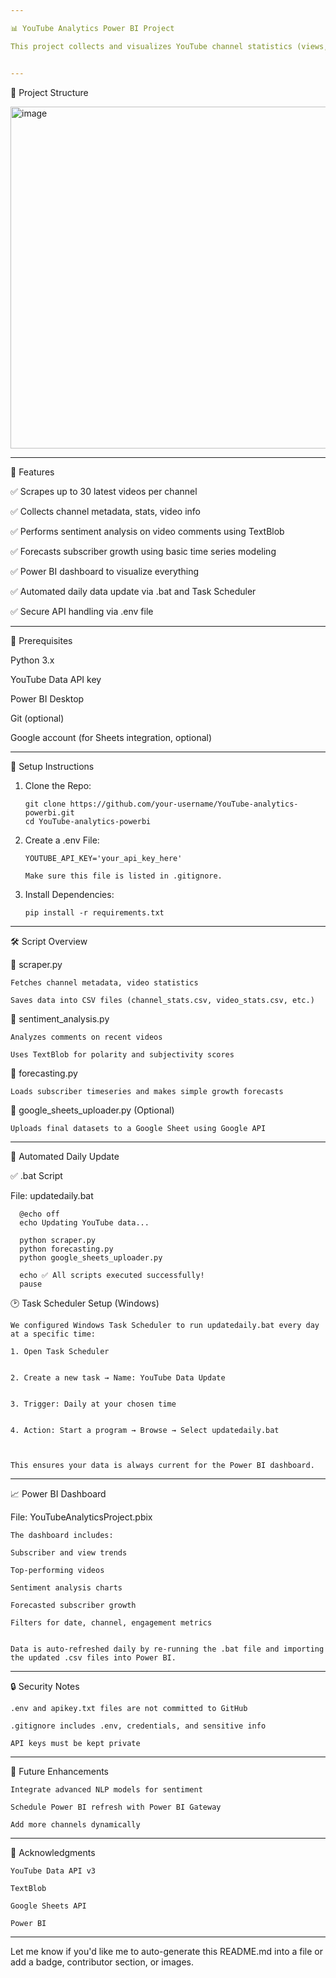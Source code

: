 ```yaml
---

📊 YouTube Analytics Power BI Project

This project collects and visualizes YouTube channel statistics (views, subscribers, video performance, and sentiment analysis of comments) for multiple tech YouTube creators using the YouTube Data API. Data is processed via Python and visualized in Power BI. The dataset is automatically updated daily using a .bat script and Task Scheduler.


---
```


📁 Project Structure

<img width="914" height="547" alt="image" src="https://github.com/user-attachments/assets/3a79d0ec-158c-40d6-94b3-2ca7e1bc0246" />

---

🚀 Features 

✅ Scrapes up to 30 latest videos per channel

✅ Collects channel metadata, stats, video info

✅ Performs sentiment analysis on video comments using TextBlob

✅ Forecasts subscriber growth using basic time series modeling

✅ Power BI dashboard to visualize everything

✅ Automated daily data update via .bat and Task Scheduler

✅ Secure API handling via .env file



---

🔑 Prerequisites

Python 3.x

YouTube Data API key

Power BI Desktop

Git (optional)

Google account (for Sheets integration, optional)



---

🧪 Setup Instructions

1. Clone the Repo:

       git clone https://github.com/your-username/YouTube-analytics-powerbi.git
       cd YouTube-analytics-powerbi

2. Create a .env File:

       YOUTUBE_API_KEY='your_api_key_here'

       Make sure this file is listed in .gitignore.

3. Install Dependencies:

       pip install -r requirements.txt


---

🛠️ Script Overview

🔹 scraper.py

    Fetches channel metadata, video statistics

    Saves data into CSV files (channel_stats.csv, video_stats.csv, etc.)


🔹 sentiment_analysis.py

    Analyzes comments on recent videos

    Uses TextBlob for polarity and subjectivity scores


🔹 forecasting.py

    Loads subscriber timeseries and makes simple growth forecasts


🔹 google_sheets_uploader.py (Optional)

    Uploads final datasets to a Google Sheet using Google API



---

🔁 Automated Daily Update

✅ .bat Script

  File: updatedaily.bat

      @echo off
      echo Updating YouTube data...

      python scraper.py
      python forecasting.py
      python google_sheets_uploader.py

      echo ✅ All scripts executed successfully!
      pause

🕑 Task Scheduler Setup (Windows)

    We configured Windows Task Scheduler to run updatedaily.bat every day at a specific time:
    
    1. Open Task Scheduler
    
    
    2. Create a new task → Name: YouTube Data Update
    
    
    3. Trigger: Daily at your chosen time
    
    
    4. Action: Start a program → Browse → Select updatedaily.bat
    
    
    
    This ensures your data is always current for the Power BI dashboard.


---

📈 Power BI Dashboard

File: YouTubeAnalyticsProject.pbix
    
    The dashboard includes:
    
    Subscriber and view trends
    
    Top-performing videos
    
    Sentiment analysis charts
    
    Forecasted subscriber growth
    
    Filters for date, channel, engagement metrics
    
    
    Data is auto-refreshed daily by re-running the .bat file and importing the updated .csv files into Power BI.


---

🔒 Security Notes

    .env and apikey.txt files are not committed to GitHub
    
    .gitignore includes .env, credentials, and sensitive info
    
    API keys must be kept private



---

📌 Future Enhancements

    Integrate advanced NLP models for sentiment
    
    Schedule Power BI refresh with Power BI Gateway
    
    Add more channels dynamically



---

🙌 Acknowledgments

    YouTube Data API v3
    
    TextBlob
    
    Google Sheets API

    Power BI



---

Let me know if you'd like me to auto-generate this README.md into a file or add a badge, contributor section, or images.

